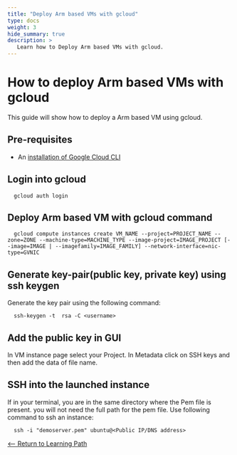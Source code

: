 ```yaml
---
title: "Deploy Arm based VMs with gcloud"
type: docs
weight: 3
hide_summary: true
description: >
   Learn how to Deploy Arm based VMs with gcloud.
---
```


# How to deploy Arm based VMs with gcloud
This guide will show how to deploy a Arm based VM using gcloud.

## Pre-requisites
* An [installation of Google Cloud CLI](https://cloud.google.com/sdk/docs/install-sdk#deb)

## Login into gcloud
```
  gcloud auth login
```

## Deploy Arm based VM with gcloud command
```
  gcloud compute instances create VM_NAME --project=PROJECT_NAME --zone=ZONE --machine-type=MACHINE_TYPE --image-project=IMAGE_PROJECT [--image=IMAGE | --imagefamily=IMAGE_FAMILY] --network-interface=nic-type=GVNIC
```

## Generate key-pair(public key, private key) using ssh keygen

Generate the key pair using the following command:
```
  ssh-keygen -t  rsa -C <username>
``` 

## Add the public key in GUI
In VM instance page select your Project. In Metadata click on SSH keys and then add the data of file name.

## SSH into the launched instance
If in your terminal, you are in the same directory where the Pem file is present. you will not need the full path for the pem file. Use following command to ssh an instance:

```
  ssh -i "demoserver.pem" ubuntu@<Public IP/DNS address>
```

[<-- Return to Learning Path](/content/en/cloud/azure/#sections)
